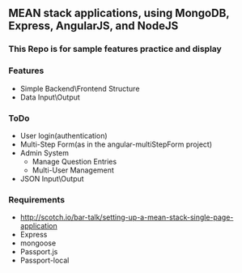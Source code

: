 ## MEAN stack applications, using MongoDB, Express, AngularJS, and NodeJS

### This Repo is for sample features practice and display

### Features
* Simple Backend\Frontend Structure
* Data Input\Output

### ToDo
* User login(authentication)
* Multi-Step Form(as in the angular-multiStepForm project)
* Admin System
    * Manage Question Entries
    * Multi-User Management
* JSON Input\Output

### Requirements
* http://scotch.io/bar-talk/setting-up-a-mean-stack-single-page-application
* Express
* mongoose
* Passport.js
* Passport-local
